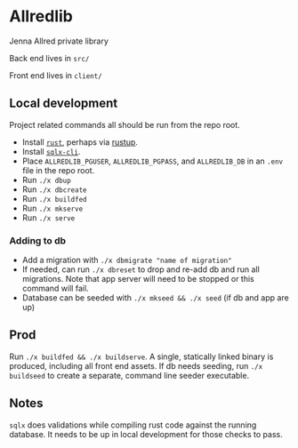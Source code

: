 # Allredlib

Jenna Allred private library

Back end lives in `src/`

Front end lives in `client/`

## Local development
Project related commands all should be run from the repo root.
* Install [`rust`](https://www.rust-lang.org), perhaps via [rustup](https://rustup.rs/).
* Install [`sqlx-cli`](https://github.com/launchbadge/sqlx/tree/master/sqlx-cli).
* Place `ALLREDLIB_PGUSER`, `ALLREDLIB_PGPASS`, and `ALLREDLIB_DB` in an `.env` file in the repo root.
* Run `./x dbup`
* Run `./x dbcreate`
* Run `./x buildfed`
* Run `./x mkserve`
* Run `./x serve`

### Adding to db
* Add a migration with `./x dbmigrate "name of migration"`
* If needed, can run `./x dbreset` to drop and re-add db and run all migrations. Note that app server will need to be stopped or this command will fail.
* Database can be seeded with `./x mkseed && ./x seed` (if db and app are up)

## Prod
Run `./x buildfed && ./x buildserve`. A single, statically linked binary is produced, including all front end assets. If db needs seeding, run `./x buildseed` to create a separate, command line seeder executable.

## Notes
`sqlx` does validations while compiling rust code against the running database. It needs to be up in local development for those checks to pass.
